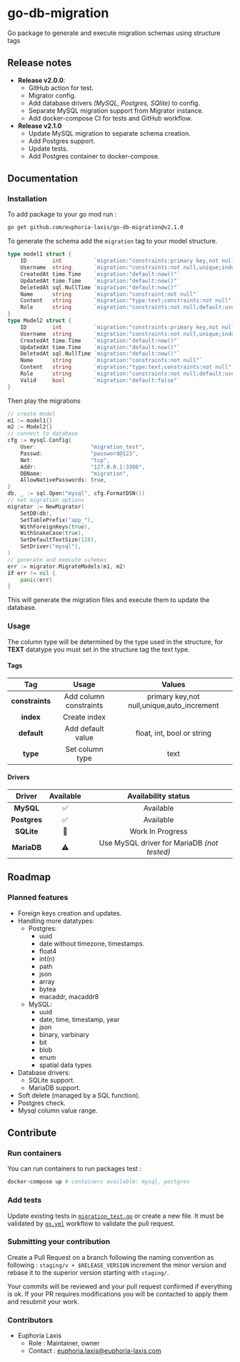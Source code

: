 # go-db-migration

Go package to generate and execute migration schemas using structure tags

## Release notes

* **Release v2.0.0**:
  * GitHub action for test.
  * Migrator config.
  * Add database drivers *(MySQL, Postgres, SQlite)* to config.
  * Separate MySQL migration support from Migrator instance.
  * Add docker-compose CI for tests and GitHub workflow.
* **Release v2.1.0**
  * Update MySQL migration to separate schema creation.
  * Add Postgres support.
  * Update tests.
  * Add Postgres container to docker-compose.

## Documentation

### Installation

To add package to your go mod run :
````bash
go get github.com/euphoria-laxis/go-db-migration@v2.1.0
````
To generate the schema add the `migration` tag to your model structure.

````go
type model1 struct {
    ID        int          `migration:"constraints:primary key,not null,unique,auto_increment;index"`
    Username  string       `migration:"constraints:not null,unique;index"`
    CreatedAt time.Time    `migration:"default:now()"`
    UpdatedAt time.Time    `migration:"default:now()"`
    DeletedAt sql.NullTime `migration:"default:now()"`
    Name      string       `migration:"constraint:not null"`
    Content   string       `migration:"type:text;constraints:not null"`
    Role      string       `migration:"constraints:not null;default:user"`
}
type Model2 struct {
    ID        int          `migration:"constraints:primary key,not null,unique,auto_increment;index"`
    Username  string       `migration:"constraints:not null,unique;index"`
    CreatedAt time.Time    `migration:"default:now()"`
    UpdatedAt time.Time    `migration:"default:now()"`
    DeletedAt sql.NullTime `migration:"default:now()"`
    Name      string       `migration:"constraints:not null"`
    Content   string       `migration:"type:text;constraints:not null"`
    Role      string       `migration:"constraints:not null;default:user"`
    Valid     bool         `migration:"default:false"`
}
````

Then play the migrations 

````go
// create model
m1 := model1{}
m2 := Model2{}
// connect to database
cfg := mysql.Config{
    User:                 "migration_test",
    Passwd:               "password@123",
    Net:                  "tcp",
    Addr:                 "127.0.0.1:3306",
    DBName:               "migration",
    AllowNativePasswords: true,
}
db, _ := sql.Open("mysql", cfg.FormatDSN())
// set migration options
migrator := NewMigrator(
    SetDB(db),
    SetTablePrefix("app_"),
    WithForeignKeys(true),
    WithSnakeCase(true),
    SetDefaultTextSize(128),
    SetDriver("mysql"),
)
// generate and execute schemas
err := migrator.MigrateModels(m1, m2)
if err != nil {
    panic(err)
}
````

This will generate the migration files and execute them to update the database.

### Usage

The column type will be determined by the type used in the structure, for **TEXT** datatype you
must set in the structure tag the text type. 

#### Tags

|       Tag       |         Usage          |                   Values                   |
|:---------------:|:----------------------:|:------------------------------------------:|
| **constraints** | Add column constraints | primary key,not null,unique,auto_increment |
|    **index**    |      Create index      |                                            |
|   **default**   |   Add default value    |         float, int, bool or string         |
|    **type**     |    Set column type     |                    text                    |

#### Drivers

|    Driver    |     Available      |             Availability status             |
|:------------:|:------------------:|:-------------------------------------------:|
|  **MySQL**   | :white_check_mark: |                  Available                  |
| **Postgres** | :white_check_mark: |                  Available                  |
|  **SQLite**  |   :construction:   |              Work In Progress               |
| **MariaDB**  |     :warning:      | Use MySQL driver for MariaDB *(not tested)* |

## Roadmap

### Planned features

* Foreign keys creation and updates.
* Handling more datatypes:
  * Postgres:
    * uuid
    * date without timezone, timestamps.
    * float4
    * int(n)
    * path
    * json
    * array
    * bytea
    * macaddr, macaddr8
  * MySQL:
    * uuid
    * date, time, timestamp, year
    * json
    * binary, varbinary
    * bit
    * blob
    * enum
    * spatial data types
* Database drivers:
  * SQLite support.
  * MariaDB support.
* Soft delete (managed by a SQL function).
* Postgres check.
* Mysql column value range.

## Contribute

### Run containers

You can run containers to run packages test :
````bash
docker-compose up # containers available: mysql, postgres
````

### Add tests

Update existing tests in [`migration_test.go`](./v2/migration/migration_test.go) or create a new
file. It must be validated by [`go.yml`](./.github/workflows/go.yml) workflow to validate the pull
request.

### Submitting your contribution

Create a Pull Request on a branch following the naming convention as following :
`staging/v + $RELEASE_VERSION` increment the minor version and rebase it to the superior version
starting with `staging/`.

Your commits will be reviewed and your pull request confirmed if everything is ok. If your PR
requires modifications you will be contacted to apply them and resubmit your work.

### Contributors

* Euphoria Laxis
  * Role : Maintainer, owner
  * Contact : [euphoria.laxis@euphoria-laxis.com](mailto:euphoria.laxis@euphoria-laxis.com)